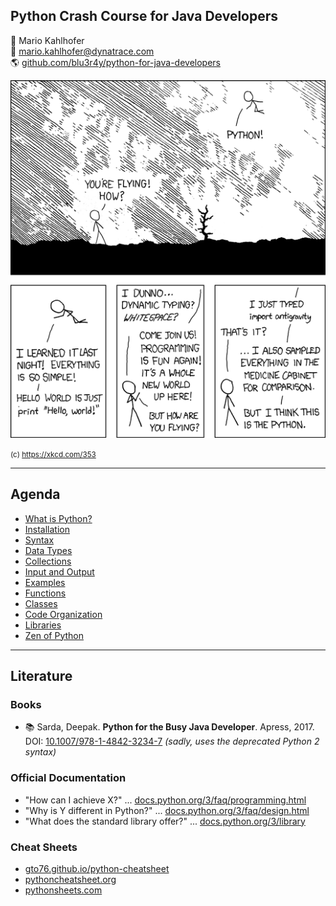 ## Python Crash Course for Java Developers
<!-- .element: class="headline" -->

🧑 Mario Kahlhofer  
📧 [mario.kahlhofer@dynatrace.com](mailto:mario.kahlhofer@dynatrace.com)  
🌎 [github.com/blu3r4y/python-for-java-developers](https://github.com/blu3r4y/python-for-java-developers)

<img class="r-stretch" src="images/python-xkcd.png" />

<small>(c) https://xkcd.com/353</small>

---

## Agenda

- [What is Python?](#/what-is-python)
- [Installation](#/installation)
- [Syntax](#/syntax)
- [Data Types](#/data-types)
- [Collections](#/collections)
- [Input and Output](#/input-and-output)
- [Examples](#/examples)
- [Functions](#/functions)
- [Classes](#/classes)
- [Code Organization](#/code-organization)
- [Libraries](#/libraries)
- [Zen of Python](#/zen-of-python)

---

## Literature

### Books

- 📚 Sarda, Deepak. **Python for the Busy Java Developer**. Apress, 2017.  
  DOI: [10.1007/978-1-4842-3234-7](https://doi.org/10.1007/978-1-4842-3234-7)
  *(sadly, uses the deprecated Python 2 syntax)*

### Official Documentation

- "How can I achieve X?" ... [docs.python.org/3/faq/programming.html](https://docs.python.org/3/faq/programming.html)
- "Why is Y different in Python?" ... [docs.python.org/3/faq/design.html](https://docs.python.org/3/faq/design.html)
- "What does the standard library offer?" ... [docs.python.org/3/library](https://docs.python.org/3/library)

### Cheat Sheets

- [gto76.github.io/python-cheatsheet](https://gto76.github.io/python-cheatsheet)
- [pythoncheatsheet.org](https://www.pythoncheatsheet.org)
- [pythonsheets.com](https://www.pythonsheets.com/)
